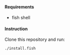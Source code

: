 #### Requirements
- fish shell

#### Instruction
Clone this repository and run:

```sh
./install.fish
```
